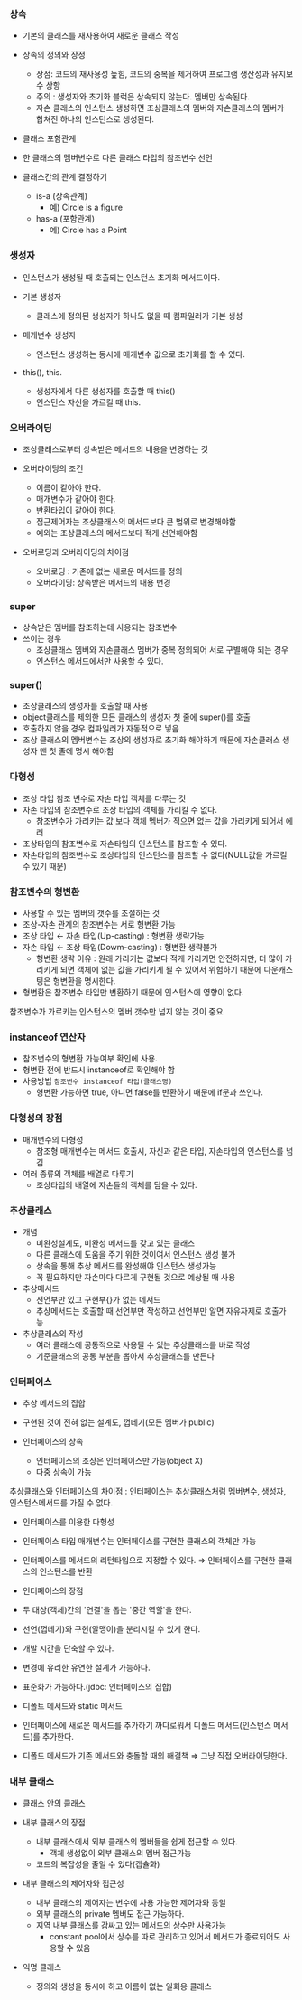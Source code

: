 ### 상속

- 기본의 클래스를 재사용하여 새로운 클래스 작성

- 상속의 정의와 장정
    - 장점: 코드의 재사용성 높힘, 코드의 중복을 제거하여 프로그램 생산성과 유지보수 상향
    - 주의 : 생성자와 초기화 블럭은 상속되지 않는다. 멤버만 상속된다.
    - 자손 클래스의 인스턴스 생성하면 조상클래스의 멤버와 자손클래스의 멤버가 합쳐진 하나의 인스턴스로 생성된다.
- 클래스 포함관계

- 한 클래스의 멤버변수로 다른 클래스 타입의 참조변수 선언

- 클래스간의 관계 결정하기
    - is-a (상속관계)
        - 예) Circle is a figure
    - has-a (포함관계)
        - 예) Circle has a Point

### 생성자

- 인스턴스가 생성될 때 호출되는 인스턴스 초기화 메서드이다.

- 기본 생성자
    - 클래스에 정의된 생성자가 하나도 없을 때 컴파일러가 기본 생성
- 매개변수 생성자
    - 인스턴스 생성하는  동시에 매개변수 값으로 초기화를 할 수 있다.
- this(), this.
    - 생성자에서 다른 생성자를 호출할 때 this()
    - 인스턴스 자신을 가르킬 때 this.

### 오버라이딩

- 조상클래스로부터 상속받은 메서드의 내용을 변경하는 것

- 오버라이딩의 조건
    - 이름이 같아야 한다.
    - 매개변수가 같아야 한다.
    - 반환타입이 같아야 한다.
    - 접근제어자는 조상클래스의 메서드보다 큰 범위로 변경해야함
    - 예외는 조상클래스의 메서드보다 적게 선언해야함
- 오버로딩과 오버라이딩의 차이점
    - 오버로딩 : 기존에 없는 새로운 메서드를 정의
    - 오버라이딩: 상속받은 메서드의 내용 변경

### super

- 상속받은 멤버를 참조하는데 사용되는 참조변수
- 쓰이는 경우
    - 조상클래스 멤버와 자손클래스 멤버가 중복 정의되어 서로 구별해야 되는 경우
    - 인스턴스 메서드에서만 사용할 수 있다.

### super()

- 조상클래스의 생성자를 호출할 때 사용
- object클래스를 제외한 모든 클래스의 생성자 첫 줄에 super()를 호출
- 호출하지 않을 경우 컴파일러가 자동적으로 넣음
- 조상 클래스의 멤버변수는 조상의 생성자로 초기화 해야하기 때문에 자손클래스 생성자 맨 첫 줄에 명시 해야함

### 다형성

- 조상 타입 참조 변수로 자손 타입 객체를 다루는 것
- 자손 타입의 참조변수로 조상 타입의 객체를 가리킬 수 없다.
    - 참조변수가 가리키는 값 보다 객체 멤버가 적으면 없는 값을 가리키게 되어서 에러
- 조상타입의 참조변수로 자손타입의 인스턴스를 참조할 수 있다.
- 자손타입의 참조변수로 조상타입의 인스턴스를 참조할 수 없다(NULL값을 가르킬 수 있기 때문)

### 참조변수의 형변환

- 사용할 수 있는 멤버의 갯수를 조절하는 것
- 조상-자손 관계의 참조변수는 서로 형변환 가능
- 조상 타입 ← 자손 타입(Up-casting) : 형변환 생략가능
- 자손 타입 ← 조상 타입(Dowm-casting) : 형변환 생략불가
    - 형변환 생략 이유 : 원래 가리키는 값보다 적게 가리키면 안전하지만, 더 많이 가리키게  되면 객체에 없는 값을 가리키게 될 수 있어서 위험하기 때문에 다운캐스팅은 형변환을 명시한다.
- 형변환은 참조변수 타입만 변환하기 때문에 인스턴스에 영향이 없다.

참조변수가 가르키는 인스턴스의 멤버 갯수만 넘지 않는 것이 중요

### instanceof 연산자

- 참조변수의 형변환 가능여부 확인에 사용.
- 형변환 전에 반드시 instanceof로 확인해야 함
- 사용방법
    `참조변수 instanceof 타입(클래스명)`
    - 형변환 가능하면 true, 아니면 false를 반환하기 때문에 if문과 쓰인다.

### 다형성의 장점

- 매개변수의 다형성
    - 참조형 매개변수는 메서드 호출시, 자신과 같은 타입, 자손타입의 인스턴스를 넘김
- 여러 종류의 객체를 배열로 다루기
    - 조상타입의 배열에 자손들의 객체를 담을 수 있다.

### 추상클래스
- 개념
    - 미완성설계도, 미완성 메서드를 갖고 있는 클래스
    - 다른 클래스에 도움을 주기 위한 것이여서 인스턴스 생성 불가
    - 상속을 통해 추상 메서드를 완성해야 인스턴스 생성가능
    - 꼭 필요하지만 자손마다 다르게 구현될 것으로 예상될 때 사용
- 추상메서드
    - 선언부만 있고 구현부{}가 없는 메서드
    - 추상메서드는 호출할 때 선언부만 작성하고 선언부만 알면 자유자제로 호출가능
- 추상클래스의 작성
    - 여러 클래스에 공통적으로 사용될 수 있는 추상클래스를 바로 작성
    - 기준클래스의 공통 부분을 뽑아서 추상클래스를 만든다

### 인터페이스

- 추상 메서드의 집합
- 구현된 것이 전혀 없는 설계도, 껍데기(모든 멤버가 public)

- 인터페이스의 상속
    - 인터페이스의 조상은 인터페이스만 가능(object X)
    - 다중 상속이 가능
 
 추상클래스와 인터페이스의 차이점 : 인터페이스는 추상클래스처럼 멤버변수, 생성자, 인스턴스메서드를 가질 수 없다.

- 인터페이스를  이용한 다형성

- 인터페이스 타입 매개변수는 인터페이스를 구현한 클래스의 객체만 가능
- 인터페이스를 메서드의 리턴타입으로 지정할 수 있다. ⇒ 인터페이스를 구현한 클래스의 인스턴스를 반환

- 인터페이스의 장점

- 두 대상(객체)간의 '연결'을 돕는 '중간 역할'을 한다.
- 선언(껍데기)와 구현(알맹이)을 분리시킬 수 있게 한다.
- 개발 시간을 단축할 수 있다.
- 변경에 유리한 유연한 설계가 가능하다.
- 표준화가 가능하다.(jdbc: 인터페이스의 집합)

- 디폴트 메서드와 static 메서드

- 인터페이스에 새로운 메서드를 추가하기 까다로워서 디폴드 메서드(인스턴스 메서드)를 추가한다.
- 디폴드 메서드가 기존 메서드와 충돌할 때의 해결책 ⇒ 그냥 직접 오버라이딩한다.

### 내부 클래스

- 클래스 안의 클래스

- 내부 클래스의 장점
    - 내부 클래스에서 외부 클래스의 멤버들을 쉽게 접근할 수 있다.
        - 객체 생성없이 외부 클래스의 멤버 접근가능
    - 코드의 복잡성을 줄일 수 있다(캡슐화)
- 내부 클래스의 제어자와 접근성
    - 내부 클래스의 제어자는 변수에 사용 가능한 제어자와 동일
    - 외부 클래스의 private 멤버도 접근 가능하다.
    - 지역 내부 클래스를 감싸고 있는 메서드의 상수만 사용가능
        - constant pool에서 상수를 따로 관리하고 있어서 메서드가 종료되어도 사용할 수 있음
- 익명 클래스
    - 정의와 생성을 동시에 하고 이름이 없는 일회용 클래스

